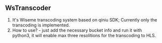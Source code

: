 ## WsTranscoder
1. It's Wiseme transcoding system based on qiniu SDK; Currently only the transcoding is implemented.
2. How to use? - just add the necessary bucket info and run it with python3, it will enable max three resolitions for the transcoding to HLS.
